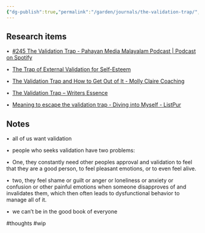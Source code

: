 ```yaml
---
{"dg-publish":true,"permalink":"/garden/journals/the-validation-trap/","title":"The Validation trap","tags":["seedling"],"noteIcon":1,"created":"2024-11-30T20:41:36.977+01:00","updated":"2024-11-30T22:53:14.252+01:00"}
---
```



## Research items
•  [#245 The Validation Trap - Pahayan Media Malayalam Podcast | Podcast on Spotify](https://open.spotify.com/episode/10BWNmfsPQPo2QEMZNFipG?si=cDMChYb-TC6EDWdcGhzRaQ&dl_branch=1)

•  [The Trap of External Validation for Self-Esteem](https://psychcentral.com/blog/psychology-self/2017/08/validation-self-esteem#1)

•  [The Validation Trap and How to Get Out of It - Molly Claire Coaching](https://mollyclaire.com/2021/06/23/the-validation-trap-and-how-to-get-out-of-it/)

•  [The Validation Trap – Writers Essence](https://writersessence.com/2019/06/12/the-validation-trap/)

•  [Meaning to escape the validation trap - Diving into Myself - ListPur](http://www.listpur.com/meaning-to-escape-the-validation-trap/)

## Notes
•  all of us want validation

•  people who seeks validation have two problems:

•  One, they constantly need other peoples approval and validation to feel that they are a good person, to feel pleasant emotions, or to even feel alive.

•  two, they feel shame or guilt or anger or loneliness or anxiety or confusion or other painful emotions when someone disapproves of and invalidates them, which then often leads to dysfunctional behavior to manage all of it.

•  we can’t be in the good book of everyone


#thoughts  #wip
